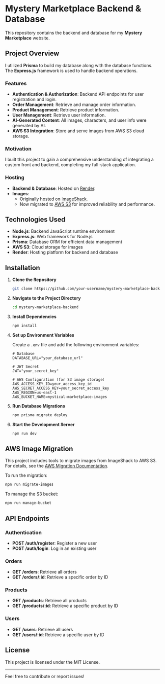# Mystery Marketplace Backend & Database

This repository contains the backend and database for my **Mystery Marketplace** website.

## Project Overview

I utilized **Prisma** to build my database along with the database functions. The **Express.js** framework is used to handle backend operations.

### Features

- **Authentication & Authorization**: Backend API endpoints for user registration and login.
- **Order Management**: Retrieve and manage order information.
- **Product Management**: Retrieve product information.
- **User Management**: Retrieve user information.
- **AI-Generated Content**: All images, characters, and user info were generated by AI.
- **AWS S3 Integration**: Store and serve images from AWS S3 cloud storage.

### Motivation

I built this project to gain a comprehensive understanding of integrating a custom front and backend, completing my full-stack application.

### Hosting

- **Backend & Database**: Hosted on [Render](https://render.com/).
- **Images**: 
  - Originally hosted on [ImageShack](https://imageshack.com/).
  - Now migrated to [AWS S3](https://aws.amazon.com/s3/) for improved reliability and performance.

## Technologies Used

- **Node.js**: Backend JavaScript runtime environment
- **Express.js**: Web framework for Node.js
- **Prisma**: Database ORM for efficient data management
- **AWS S3**: Cloud storage for images
- **Render**: Hosting platform for backend and database

## Installation

1. **Clone the Repository**

   ```bash
   git clone https://github.com/your-username/mystery-marketplace-backend.git
   ```

2. **Navigate to the Project Directory**

   ```bash
   cd mystery-marketplace-backend
   ```

3. **Install Dependencies**

   ```bash
   npm install
   ```

4. **Set up Environment Variables**

   Create a `.env` file and add the following environment variables:

   ```env
   # Database
   DATABASE_URL="your_database_url"
   
   # JWT Secret
   JWT="your_secret_key"
   
   # AWS Configuration (for S3 image storage)
   AWS_ACCESS_KEY_ID=your_access_key_id
   AWS_SECRET_ACCESS_KEY=your_secret_access_key
   AWS_REGION=us-east-1
   AWS_BUCKET_NAME=mystical-marketplace-images
   ```

5. **Run Database Migrations**

   ```bash
   npx prisma migrate deploy
   ```

6. **Start the Development Server**
   ```bash
   npm run dev
   ```

## AWS Image Migration

This project includes tools to migrate images from ImageShack to AWS S3. For details, see the [AWS Migration Documentation](./aws-migration/README.md).

To run the migration:

```bash
npm run migrate-images
```

To manage the S3 bucket:

```bash
npm run manage-bucket
```

## API Endpoints

### Authentication

- **POST /auth/register**: Register a new user
- **POST /auth/login**: Log in an existing user

### Orders

- **GET /orders**: Retrieve all orders
- **GET /orders/:id**: Retrieve a specific order by ID

### Products

- **GET /products**: Retrieve all products
- **GET /products/:id**: Retrieve a specific product by ID

### Users

- **GET /users**: Retrieve all users
- **GET /users/:id**: Retrieve a specific user by ID

## License

This project is licensed under the MIT License.

---

Feel free to contribute or report issues!
